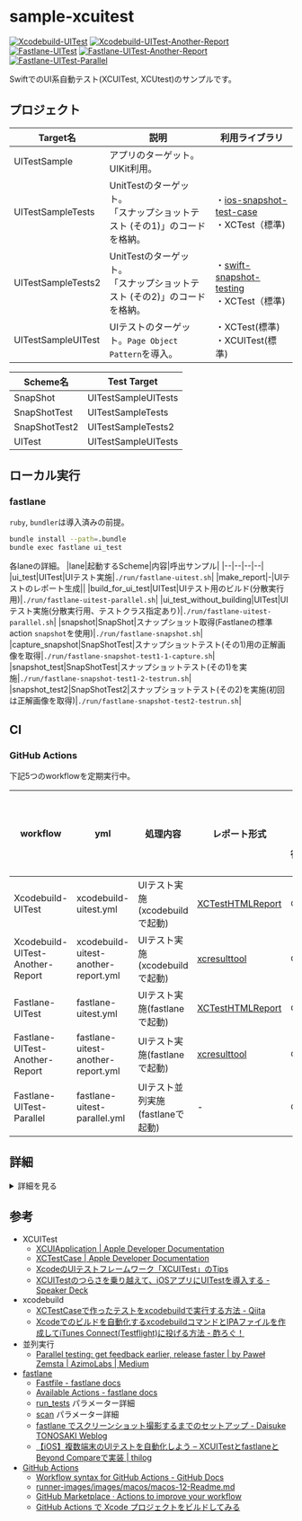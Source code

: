 # sample-xcuitest

[![Xcodebuild-UITest](https://github.com/mozkzki/sample-xcuitest/actions/workflows/xcodebuild-uitest.yml/badge.svg)](https://github.com/mozkzki/sample-xcuitest/actions/workflows/xcodebuild-uitest.yml)
[![Xcodebuild-UITest-Another-Report](https://github.com/mozkzki/sample-xcuitest/actions/workflows/xcodebuild-uitest-another-report.yml/badge.svg)](https://github.com/mozkzki/sample-xcuitest/actions/workflows/xcodebuild-uitest-another-report.yml)
[![Fastlane-UITest](https://github.com/mozkzki/sample-xcuitest/actions/workflows/fastlane-uitest.yml/badge.svg)](https://github.com/mozkzki/sample-xcuitest/actions/workflows/fastlane-uitest.yml)
[![Fastlane-UITest-Another-Report](https://github.com/mozkzki/sample-xcuitest/actions/workflows/fastlane-uitest-another-report.yml/badge.svg)](https://github.com/mozkzki/sample-xcuitest/actions/workflows/fastlane-uitest-another-report.yml)
[![Fastlane-UITest-Parallel](https://github.com/mozkzki/sample-xcuitest/actions/workflows/fastlane-uitest-parallel.yml/badge.svg)](https://github.com/mozkzki/sample-xcuitest/actions/workflows/fastlane-uitest-parallel.yml)

SwiftでのUI系自動テスト(XCUITest, XCUtest)のサンプルです。

## プロジェクト

|Target名|説明|利用ライブラリ|
|--|--|--|
|UITestSample|アプリのターゲット。UIKit利用。||
|UITestSampleTests|UnitTestのターゲット。<br>「スナップショットテスト (その1)」のコードを格納。|・[ios-snapshot-test-case](https://github.com/uber/ios-snapshot-test-case)<br>・XCTest（標準)|
|UITestSampleTests2|UnitTestのターゲット。<br>「スナップショットテスト (その2)」のコードを格納。|・[swift-snapshot-testing](https://github.com/pointfreeco/swift-snapshot-testing)<br>・XCTest（標準)|
|UITestSampleUITest|UIテストのターゲット。`Page Object Pattern`を導入。|・XCTest(標準)<br>・XCUITest(標準)|

|Scheme名|Test Target|
|--|--|
|SnapShot|UITestSampleUITests|
|SnapShotTest|UITestSampleTests|
|SnapShotTest2|UITestSampleTests2|
|UITest|UITestSampleUITests|

## ローカル実行

### fastlane

`ruby`, `bundler`は導入済みの前提。

```bash
bundle install --path=.bundle
bundle exec fastlane ui_test
```

各laneの詳細。
|lane|起動するScheme|内容|呼出サンプル|
|--|--|--|--|
|ui_test|UITest|UIテスト実施|`./run/fastlane-uitest.sh`|
|make_report|-|UIテストのレポート生成||
|build_for_ui_test|UITest|UIテスト用のビルド(分散実行用)|`./run/fastlane-uitest-parallel.sh`|
|ui_test_without_building|UITest|UIテスト実施(分散実行用、テストクラス指定あり)|`./run/fastlane-uitest-parallel.sh`|
|snapshot|SnapShot|スナップショット取得(Fastlaneの標準action `snapshot`を使用)|`./run/fastlane-snapshot.sh`|
|capture_snapshot|SnapShotTest|スナップショットテスト(その1)用の正解画像を取得|`./run/fastlane-snapshot-test1-1-capture.sh`|
|snapshot_test|SnapShotTest|スナップショットテスト(その1)を実施|`./run/fastlane-snapshot-test1-2-testrun.sh`|
|snapshot_test2|SnapShotTest2|スナップショットテスト(その2)を実施(初回は正解画像を取得)|`./run/fastlane-snapshot-test2-testrun.sh`|

## CI

### GitHub Actions

下記5つのworkflowを定期実行中。

|workflow|yml|処理内容|レポート形式|定期実行?|手動実行可能?|
|--|--|--|--|--|--|
|Xcodebuild-UITest|xcodebuild-uitest.yml|UIテスト実施(xcodebuildで起動)|[XCTestHTMLReport](https://github.com/XCTestHTMLReport/XCTestHTMLReport)|○|○|
|Xcodebuild-UITest-Another-Report|xcodebuild-uitest-another-report.yml|UIテスト実施(xcodebuildで起動)|[xcresulttool](https://github.com/kishikawakatsumi/xcresulttool)|○|○|
|Fastlane-UITest|fastlane-uitest.yml|UIテスト実施(fastlaneで起動)|[XCTestHTMLReport](https://github.com/XCTestHTMLReport/XCTestHTMLReport)|○|○|
|Fastlane-UITest-Another-Report|fastlane-uitest-another-report.yml|UIテスト実施(fastlaneで起動)|[xcresulttool](https://github.com/kishikawakatsumi/xcresulttool)|○|○|
|Fastlane-UITest-Parallel|fastlane-uitest-parallel.yml|UIテスト並列実施(fastlaneで起動)|-|○|○|

## 詳細

<details>
<summary>詳細を見る</summary>

### スナップショット撮影

下記で`./snapshots`以下にスナップショットが保存される。
提出用画面の説明等にも使える。
fastlaneの標準actionである`snapshot`の機能で実現している。

```bash
bundle exec fastlane snapshot run --scheme "SnapShot" --configuration "Release"  --sdk "iphonesimulator"
```

### スナップショットテスト (その1)

[ios-snapshot-test-case](https://github.com/uber/ios-snapshot-test-case)を使った方法。

#### 正解画像取得

下記で`./snapshot_tests/ReferenceImages_64`に正解画像が保存される。

```bash
bundle exec fastlane capture_snapshot tests:UITestSampleTests/MainViewControllerTests/testMainViewSnapshot
```

#### テスト実施

下記で正解画像との比較が実施される。

```bash
bundle exec fastlane snapshot_test tests:UITestSampleTests/MainViewControllerTests/testMainViewSnapshot 
```

### スナップショットテスト (その2)

[swift-snapshot-testing](https://github.com/pointfreeco/swift-snapshot-testing)を使った方法。

参考：[メルペイiOSチームのスナップショットテストを効率化した話 | メルカリエンジニアリング](https://engineering.mercari.com/blog/entry/20201220-ios-snapshot-testing/)

#### 正解画像取得、テスト実施

下記で`./__Snapshots__/*`に正解画像が保存される（初回実行時）。
その後同じコマンドで正解画像との比較が実施される。

```bash
bundle exec fastlane snapshot_test2 tests:UITestSampleTests2/MainViewControllerTests/testMainViewSnapshot 
```

### 並列実行

#### 前提

- ビルドとテスト実施を分ける
  - `build-for-testing`と`test-without-building`で分ける (xcodebuildのコマンド)
- テストメソッドは小分けにする
  - `XCTestCase`単位で分散される模様
  - 同じ`XCTestCase`に実装されたテストは分散されない
  - 下記のようにテスト実施クラスを小分けにする必要がある

  ```swift
  class AzimoUITestsLogin : XCTestCase {
    func test_login() {code}
  }
  class AzimoUITestsCreateRecipient : XCTestCase {
    func test_createRecipient()
  }
  class AzimoUITestsCreateTransfer : XCTestCase {
    func test_createTransfer() {code}
  }
  ```

- シミュレーター関連の動作
  - シミュレーターを起動しているとGUIで動作確認可能(並列指定の場合、cloneが複数台立ち上がる)
  - シミュレーターが1台も起動していない(アプリプロセス自体が無い)と、裏で動く

#### 並列実行パターンと結果まとめ

Mac(local)で下記パターンの並列実行を試した。

|パターン|結果(テストケースを分散)|結果(機種で分散)|
|--|--|--|
|Xcodeから|○|試してない|
|`xcodebuild`コマンド|×|試してない|
|`xcodebuild`コマンド (`xctestproducts`指定)|×|試してない|
|fastleneで並列実行|×|○|

#### 各パターン詳細

##### Xcode(GUI)で並列実行

シミュレーターが複数立ち上がり、各OS上でテストが並列実行される。

##### xcodebuildで並列実行

**結果**

- 並列にテスト実行されない（1シミュレータのみでテストが実行されてしまう）
- シミュレーター自体は徐々に指定数立ち上がるが、残りの3台でテスト実施がされない
- 下記と同じ状況？
  - [xcode - xcodebuild build-for-testing not evenly distributing tests across multiple ios simulators - Stack Overflow](https://stackoverflow.com/questions/72989993/xcodebuild-build-for-testing-not-evenly-distributing-tests-across-multiple-ios-s)

**試したコマンド**

```bash
# build
xcodebuild clean build-for-testing \
  -project UITestSample.xcodeproj \
  -scheme UITest \
  -sdk iphonesimulator \
  -derivedDataPath ./build

# ui test
xcodebuild test-without-building \
  -destination 'OS=16.2,name=iPhone 14' \
  -parallel-testing-enabled YES \
  -parallel-testing-worker-count 4 \
  -maximum-concurrent-test-simulator-destinations 4 \
  -maximum-parallel-testing-workers 4 \
  -xctestrun ./build/Build/Products/UITestSample_iphonesimulator16.2-arm64-x86_64.xctestrun
```

- 注意(メモ)
  - `-sdk iphonesimulator`を忘れるとtestで失敗する
  - buildが初回こけたので`-allowProvisioningUpdates`をつけて1度だけ実行した

##### xcodebuildで並列実行 (`xctestproducts`指定)

- 同様に、並列実行されない
- Xcodeの最新だと`xctestrun`ではなく`xctestproducts`を指定してテスト出来るので試したが
  - なお、最新(Xcode14.2)でも`xctestrun`で動きはする
  - 参考
    - [Xcode13.3のTesting周りについてまとめてみた｜tarappo｜note](https://note.com/tarappo/n/na3c50cbc2fab)

##### fastlaneで並列実行

**結論**

- fastlaneコマンド単体レベルでは、テストケースの分散・並列実行は出来ていない
  - GitHub Actionsで複数runnerを立ち上げて、テストケース指定で並列分散実行することは可能 (ただ遅い..)
- 複数機種で同じテストケースを並列実行することは可能

**fastlane `run_tests` (`scan`) の並列実行関係のパラメータ**

```txt
parallel_testing: true,
concurrent_workers: 4,
max_concurrent_simulators: 4,
disable_concurrent_testing: false,
```

**1機種指定**

例

```txt
devices: ["iPhone 14"]
```

- 1台のシミュレーターでテスト1〜4が実行される
- `concurrent_workers: 4`にしても**勝手にテストケースを分散実行してくれるわけではない** (下記動作になる)
  - シミュレーターは4台起動する
  - が、**動作しているのは1台でその1台でテストがシリアルに実行される**
  - 実行時間的に見て、裏で動く場合(シミュレータ起動無し)もシリアル動作と思われる
  - 事前にシミュレータを起動させても別のcloneが立ち上がり同様のシリアル動作となる

**複数機種指定**

例

```txt
devices: ["iPhone 14", "iPhone 14 Pro", "iPhone 14 Plus", "iPhone 14 Pro Max"]
```

- 各シミュレーター(4台)で同じテスト(テスト1〜4)が並列に実行される

### 部分実行

`-only-testing:`を使う。拡張子(`.swift`)まで指定すると動かなかった。

```bash
xcodebuild test-without-building \
    -scheme UITestSample \
    -destination 'OS=16.2,name=iPhone 14' \
    -only-testing:UITestSampleUITests/SampleUITests/testメインページのテスト
```

</details>

## 参考

- XCUITest
  - [XCUIApplication | Apple Developer Documentation](https://developer.apple.com/documentation/xctest/xcuiapplication)
  - [XCTestCase | Apple Developer Documentation](https://developer.apple.com/documentation/xctest/xctestcase)
  - [XcodeのUIテストフレームワーク「XCUITest」のTips](https://qiita.com/y-some/items/d0c32f6e60e8ea2367fa)
  - [XCUITestのつらさを乗り越えて、iOSアプリにUITestを導入する - Speaker Deck](https://speakerdeck.com/satotakeshi/xcuitestfalseturasawocheng-riyue-ete-iosahuriniuitestwodao-ru-suru?slide=33)
- xcodebuild
  - [XCTestCaseで作ったテストをxcodebuildで実行する方法 - Qiita](https://qiita.com/gremito/items/835f06511b80e4efafff)
  - [Xcodeでのビルドを自動化するxcodebuildコマンドとIPAファイルを作成してiTunes Connect(Testflight)に投げる方法 - 酢ろぐ！](https://blog.ch3cooh.jp/entry/20150210/1423573065)
- 並列実行
  - [Parallel testing: get feedback earlier, release faster | by Paweł Zemsta | AzimoLabs | Medium](https://medium.com/azimolabs/parallel-testing-get-feedback-earlier-release-faster-b66d4dd08930)
- [fastlane](https://docs.fastlane.tools/)
  - [Fastfile - fastlane docs](https://docs.fastlane.tools/advanced/Fastfile/)
  - [Available Actions - fastlane docs](https://docs.fastlane.tools/actions/)
  - [run_tests](https://docs.fastlane.tools/actions/run_tests/) パラメーター詳細
  - [scan](http://docs.fastlane.tools/actions/scan/#scan) パラメーター詳細
  - [fastlane でスクリーンショット撮影するまでのセットアップ - Daisuke TONOSAKI Weblog](https://daisuke-t-jp.hatenablog.com/entry/2020/09/07/fastlane-snapshot-setup)
  - [【iOS】複数端末のUIテストを自動化しよう – XCUITestとfastlaneとBeyond Compareで実装 | thilog](https://thilog.com/xcode-xcuitest-fastlane/)
- [GitHub Actions](https://docs.github.com/ja/actions)
  - [Workflow syntax for GitHub Actions - GitHub Docs](https://docs.github.com/ja/actions/using-workflows/workflow-syntax-for-github-actions)
  - [runner-images/images/macos/macos-12-Readme.md](https://github.com/actions/runner-images/blob/main/images/macos/macos-12-Readme.md)
  - [GitHub Marketplace · Actions to improve your workflow](https://github.com/marketplace?type=actions)
  - [GitHub Actions で Xcode プロジェクトをビルドしてみる](https://zenn.dev/koogawa/articles/54ff450a6dc5fd)
